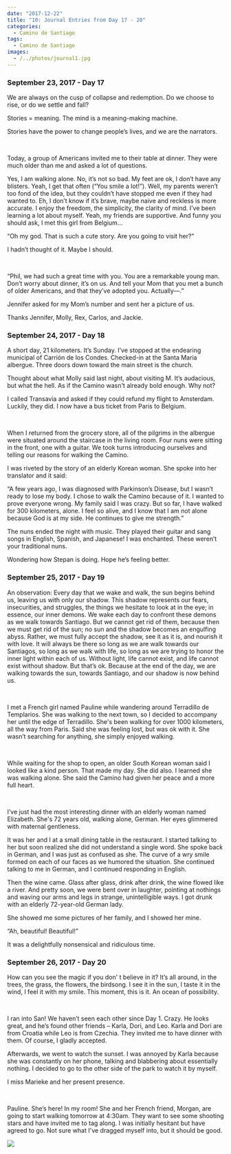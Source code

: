 ```yaml
---
date: "2017-12-22"
title: "10: Journal Entries from Day 17 - 20"
categories:
  - Camino de Santiago
tags: 
  - Camino de Santiago
images:
  - /../photos/journal1.jpg
---
```


### September 23, 2017 - Day 17

We are always on the cusp of collapse and redemption. Do we choose to rise, or do we settle and fall?

Stories = meaning. The mind is a meaning-making machine.

Stories have the power to change people’s lives, and we are the narrators.

<br>

Today, a group of Americans invited me to their table at dinner. They were much older than me and asked a lot of questions.

Yes, I am walking alone. No, it’s not so bad. My feet are ok, I don’t have any blisters. Yeah, I get that often (“You smile a lot!”). Well, my parents weren’t too fond of the idea, but they couldn’t have stopped me even if they had wanted to. Eh, I don’t know if it’s brave, maybe naive and reckless is more accurate. I enjoy the freedom, the simplicity, the clarity of mind. I’ve been learning a lot about myself. Yeah, my friends are supportive. And funny you should ask, I met this girl from Belgium…

“Oh my god. That is such a cute story. Are you going to visit her?”

I hadn’t thought of it. Maybe I should.

<br>

“Phil, we had such a great time with you. You are a remarkable young man. Don’t worry about dinner, it’s on us. And tell your Mom that you met a bunch of older Americans, and that they’ve adopted you. Actually––.”

Jennifer asked for my Mom’s number and sent her a picture of us.

Thanks Jennifer, Molly, Rex, Carlos, and Jackie.

### September 24, 2017 - Day 18

A short day, 21 kilometers. It’s Sunday. I’ve stopped at the endearing municipal of Carrión de los Condes. Checked-in at the Santa Maria albergue. Three doors down toward the main street is the church.

Thought about what Molly said last night, about visiting M. It’s audacious, but what the hell. As if the Camino wasn't already bold enough. Why not?

I called Transavia and asked if they could refund my flight to Amsterdam. Luckily, they did. I now have a bus ticket from Paris to Belgium.

<br>

When I returned from the grocery store, all of the pilgrims in the albergue were situated around the staircase in the living room. Four nuns were sitting in the front, one with a guitar. We took turns introducing ourselves and telling our reasons for walking the Camino.

I was riveted by the story of an elderly Korean woman. She spoke into her translator and it said:

“A few years ago, I was diagnosed with Parkinson’s Disease, but I wasn’t ready to lose my body. I chose to walk the Camino because of it. I wanted to prove everyone wrong. My family said I was crazy. But so far, I have walked for 300 kilometers, alone. I feel so alive, and I know that I am not alone because God is at my side. He continues to give me strength.”

The nuns ended the night with music. They played their guitar and sang songs in English, Spanish, and Japanese! I was enchanted. These weren’t your traditional nuns.

Wondering how Stepan is doing. Hope he’s feeling better.

### September 25, 2017 - Day 19

An observation: Every day that we wake and walk, the sun begins behind us, leaving us with only our shadow. This shadow represents our fears, insecurities, and struggles, the things we hesitate to look at in the eye; in essence, our inner demons. We wake each day to confront these demons as we walk towards Santiago. But we cannot get rid of them, because then we must get rid of the sun; no sun and the shadow becomes an engulfing abyss. Rather, we must fully accept the shadow, see it as it is, and nourish it with love. It will always be there so long as we are walk towards our Santiagos, so long as we walk with life, so long as we are trying to honor the inner light within each of us. Without light, life cannot exist, and life cannot exist without shadow. But that’s ok. Because at the end of the day, we are walking towards the sun, towards Santiago, and our shadow is now behind us.

<br>

I met a French girl named Pauline while wandering around Terradillo de Templarios. She was walking to the next town, so I decided to accompany her until the edge of Terradillo. She's been walking for over 1000 kilometers, all the way from Paris. Said she was feeling lost, but was ok with it. She wasn’t searching for anything, she simply enjoyed walking.

<br>

While waiting for the shop to open, an older South Korean woman said I looked like a kind person. That made my day. She did also. I learned she was walking alone. She said the Camino had given her peace and a more full heart.

<br>

I’ve just had the most interesting dinner with an elderly woman named Elizabeth. She's 72 years old, walking alone, German. Her eyes glimmered with maternal gentleness.

It was her and I at a small dining table in the restaurant. I started talking to her but soon realized she did not understand a single word. She spoke back in German, and I was just as confused as she. The curve of a wry smile formed on each of our faces as we humored the situation. She continued talking to me in German, and I continued responding in English.

Then the wine came. Glass after glass, drink after drink, the wine flowed like a river. And pretty soon, we were bent over in laughter, pointing at nothings and waving our arms and legs in strange, unintelligible ways. I got drunk with an elderly 72-year-old German lady.

She showed me some pictures of her family, and I showed her mine.

“Ah, beautiful! Beautiful!”

It was a delightfully nonsensical and ridiculous time.

### September 26, 2017 - Day 20

How can you see the magic if you don' t believe in it?
It’s all around, in the trees, the grass, the flowers, the birdsong.
I see it in the sun, I taste it in the wind, I feel it with my smile.
This moment, this is it. An ocean of possibility.

<br>

I ran into San! We haven’t seen each other since Day 1. Crazy. He looks great, and he’s found other friends – Karla, Dori, and Leo. Karla and Dori are from Croatia while Leo is from Czechia. They invited me to have dinner with them. Of course, I gladly accepted.

Afterwards, we went to watch the sunset. I was annoyed by Karla because she was constantly on her phone, talking and blabbering about essentially nothing. I decided to go to the other side of the park to watch it by myself.

I miss Marieke and her present presence.

<br>

Pauline. She’s here! In my room! She and her French friend, Morgan, are going to start walking tomorrow at 4:30am. They want to see some shooting stars and have invited me to tag along. I was initially hesitant but have agreed to go. Not sure what I've dragged myself into, but it should be good.

![](/../photos/journal1.jpg)